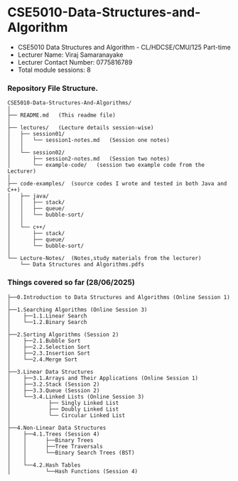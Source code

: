 # CSE5010-Data-Structures-and-Algorithm
- CSE5010 Data Structures and Algorithm - CL/HDCSE/CMU/125 Part-time
- Lecturer Name: Viraj Samaranayake
- Lecturer Contact Number: 0775816789
- Total module sessions: 8

### Repository File Structure.
```
CSE5010-Data-Structures-And-Algorithms/
│
├── README.md   (This readme file)
│
├── lectures/   (Lecture details session-wise)
│   ├── session01/
│   │   └── session1-notes.md   (Session one notes)
│   │
│   └── session02/
│       ├── session2-notes.md   (Session two notes)
│       └── example-code/   (session two example code from the Lecturer)
│
├── code-examples/  (source codes I wrote and tested in both Java and C++)
│   ├── java/
│   │   ├── stack/
│   │   ├── queue/
│   │   └── bubble-sort/
│   │
│   └── c++/
│       ├── stack/
│       ├── queue/
│       └── bubble-sort/
│
└── Lecture-Notes/  (Notes,study materials from the lecturer)
    └── Data Structures and Algorithms.pdfs
```

### Things covered so far (28/06/2025)
```
├──0.Introduction to Data Structures and Algorithms (Online Session 1)
│
├──1.Searching Algorithms (Online Session 3)
│    ├──1.1.Linear Search    
│    └──1.2.Binary Search
│    
├──2.Sorting Algorithms (Session 2)
│    ├──2.1.Bubble Sort
│    ├──2.2.Selection Sort
│    ├──2.3.Insertion Sort
│    └──2.4.Merge Sort
│
├──3.Linear Data Structures
│    ├──3.1.Arrays and Their Applications (Online Session 1)
│    ├──3.2.Stack (Session 2)
│    ├──3.3.Queue (Session 2)
│    └──3.4.Linked Lists (Online Session 3)
│            ├── Singly Linked List
│            ├── Doubly Linked List
│            └── Circular Linked List
│
├──4.Non-Linear Data Structures
│    ├──4.1.Trees (Session 4)
│    │      ├──Binary Trees
│    │      ├──Tree Traversals
│    │      └──Binary Search Trees (BST)
│    │        
│    └──4.2.Hash Tables 
│           └──Hash Functions (Session 4)

```

